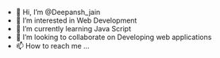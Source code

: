 - 👋 Hi, I’m @Deepansh_jain
- 👀 I’m interested in Web Development
- 🌱 I’m currently learning Java Script
- 💞️ I’m looking to collaborate on Developing web applications
- 📫 How to reach me ...

<!---
Deepansh23jain/Deepansh23jain is a ✨ special ✨ repository because its `README.md` (this file) appears on your GitHub profile.
You can click the Preview link to take a look at your changes.
--->
